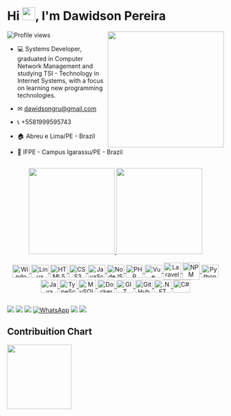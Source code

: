 <h1 align="left">Hi <img src="https://raw.githubusercontent.com/kaueMarques/kaueMarques/master/hi.gif" height="30px">, I'm Dawidson Pereira</h1>
<img align="right" height="270" src="https://raw.githubusercontent.com/gist/dawidsongru/12a4672a92f7c63a6628f065fbd9da61/raw/730bd0f2cbc3a0e1ab153bc0a3249ea28cc875c4/githubcard.svg"/>
<p align="left"> <img src="https://komarev.com/ghpvc/?username=dawidsongru&color=blue" alt="Profile views" /> </p>

- 💻 Systems Developer, graduated in Computer Network Management and studying TSI - Technology in Internet Systems, with a focus on learning new programming technologies.

- ✉ dawidsongru@gmail.com

- 📞 +5581999595743

- 🏠 Abreu e Lima/PE - Brazil

- 🏣 IFPE - Campus Igarassu/PE - Brazil


   ##
   
<div align="center">
  <a href="https://github.com/dawidsongru">
  <img height="200em" src="https://github-readme-stats.vercel.app/api?username=dawidsongru&show_icons=true&theme=dracula&include_all_commits=true&count_private=true"/>
  <img height="200em" src="https://github-readme-stats.vercel.app/api/top-langs/?username=dawidsongru&layout=compact&langs_count=30&theme=dracula"/>
</div>

   
<div style="display: inline_block" align="center"><br>
   <img align="center" alt="Windows" height="30" width="40" src="https://icongr.am/devicon/windows8-original.svg?size=148&color=000000">
   <img align="center" alt="Linux" height="30" width="40" src="https://icongr.am/devicon/linux-original.svg?size=148&color=000000">
   <img align="center" alt="HTML5" height="30" width="40" src="https://icongr.am/devicon/html5-original.svg?size=128&color=currentColor">
   <img align="center" alt="CSS3" height="30" width="40" src="https://icongr.am/devicon/css3-original.svg?size=128&color=currentColor">
   <img align="center" alt="JavaScript" height="30" width="40" src="https://icongr.am/devicon/javascript-original.svg?size=128&color=currentColor">
   <img align="center" alt="NodeJS" height="30" width="40" src="https://icongr.am/devicon/nodejs-original.svg?size=128&color=currentColor">
   <img align="center" alt="PHP" height="30" width="40" src="https://icongr.am/devicon/php-original.svg?size=128&color=currentColor">
   <img align="center" alt="Vue" height="30" width="40" src="https://icongr.am/devicon/vuejs-original.svg?size=128&color=currentColor">
   <img align="center" alt="Laravel" height="40" width="40" src="https://icongr.am/devicon/laravel-plain-wordmark.svg?size=128&color=f05340">
   <img align="center" alt="NPM" height="40" width="40" src="https://icongr.am/devicon/npm-original-wordmark.svg?size=128&color=currentColor">
   <img align="center" alt="Python" height="30" width="40" src="https://icongr.am/devicon/python-original.svg?size=128&color=currentColor">
   <img align="center" alt="Java" height="30" width="40" src="https://icongr.am/devicon/java-original.svg?size=128&color=currentColor">
   <img align="center" alt="TypeScript" height="30" width="40" src="https://icongr.am/devicon/typescript-original.svg?size=128&color=currentColor">
   <img align="center" alt="MySQL" height="30" width="40" src="https://icongr.am/devicon/mysql-original-wordmark.svg?size=148&color=currentColor">
   <img align="center" alt="Docker" height="30" width="40" src="https://icongr.am/devicon/docker-original-wordmark.svg?size=128&color=currentColor">
   <img align="center" alt="GIT" height="30" width="40" src="https://icongr.am/devicon/git-original.svg?size=148&color=ffffff">
   <img align="center" alt="GitHub" height="30" width="40" src="https://github.com/fluidicon.png">
   <img align="center" alt=".NET" height="30" width="40" src="https://icongr.am/devicon/dot-net-original-wordmark.svg?size=128&color=ffffff">
   <img align="center" alt="C#" height="30" width="40" src="https://icongr.am/devicon/csharp-original.svg?size=128&color=currentColor">
  


 </div>

##
  
<div> 
  <a href="https://www.linkedin.com/in/dawidsonpereira" target="_blank"><img src="https://img.shields.io/badge/-LinkedIn-%230077B5?style=for-the-badge&logo=linkedin&logoColor=white" target="_blank"></a> 
  <a href="https://www.instagram.com/dawidsongru/" target="_blank"><img src="https://img.shields.io/badge/-Instagram-%23E4405F?style=for-the-badge&logo=instagram&logoColor=white" target="_blank"></a>
  <a href="https://github.com/dawidsongru" target="_blank"><img src="https://img.shields.io/badge/-GitHub-%23333?style=for-the-badge&logo=github&logoColor=white" target="_blank"></a>
   <a href="https://api.whatsapp.com/send?phone=5581999595743" target="_blank"><img src="https://img.shields.io/badge/-WhatsApp-25D366?style=for-the-badge&logo=whatsapp&logoColor=white" alt="WhatsApp"></a>
<a href="https://drive.google.com/drive/folders/1jS5TExG9To9FxYb6cIJ9mAGc2OlvnUbG?usp=sharing" target="_blank"><img src="https://img.shields.io/badge/-Certificates-a24a99?style=for-the-badge&logo=googledrive&logoColor=white" target="_blank"></a>
  <a href="https://drive.google.com/drive/folders/10uHvqC7fqqZCkifXaeaj-E4Z3Cc4JZ1E?usp=sharing" target="_blank"><img src="https://img.shields.io/badge/-Curriculum-ff0000?style=for-the-badge&logo=Adobe-Acrobat-Reader&logoColor=write" target="_blank"></a>
  

## Contribuition Chart

<div class="Panel-Contribuition">
    <div>
    <img height="150rem" src="https://github-readme-activity-graph.vercel.app/graph?username=dawidsongru&bg_color=000000&color=ffffff&line=ffffff&point=ff0000&area=true&hide_border=true)](/github-readme-activity-graph"/>
    </div>
</div>
